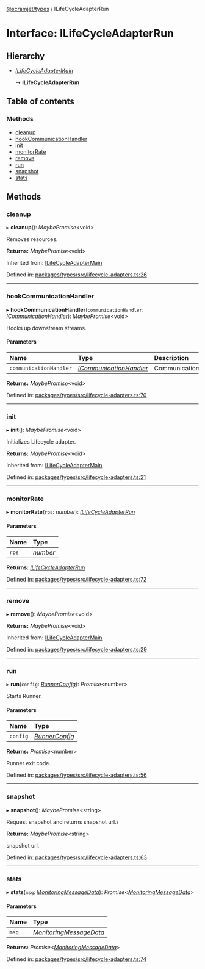 [@scramjet/types](../README.md) / ILifeCycleAdapterRun

# Interface: ILifeCycleAdapterRun

## Hierarchy

- [*ILifeCycleAdapterMain*](ilifecycleadaptermain.md)

  ↳ **ILifeCycleAdapterRun**

## Table of contents

### Methods

- [cleanup](ilifecycleadapterrun.md#cleanup)
- [hookCommunicationHandler](ilifecycleadapterrun.md#hookcommunicationhandler)
- [init](ilifecycleadapterrun.md#init)
- [monitorRate](ilifecycleadapterrun.md#monitorrate)
- [remove](ilifecycleadapterrun.md#remove)
- [run](ilifecycleadapterrun.md#run)
- [snapshot](ilifecycleadapterrun.md#snapshot)
- [stats](ilifecycleadapterrun.md#stats)

## Methods

### cleanup

▸ **cleanup**(): *MaybePromise*<void\>

Removes resources.

**Returns:** *MaybePromise*<void\>

Inherited from: [ILifeCycleAdapterMain](ilifecycleadaptermain.md)

Defined in: [packages/types/src/lifecycle-adapters.ts:26](https://github.com/scramjetorg/transform-hub/blob/8f44413a/packages/types/src/lifecycle-adapters.ts#L26)

___

### hookCommunicationHandler

▸ **hookCommunicationHandler**(`communicationHandler`: [*ICommunicationHandler*](icommunicationhandler.md)): *MaybePromise*<void\>

Hooks up downstream streams.

#### Parameters

| Name | Type | Description |
| :------ | :------ | :------ |
| `communicationHandler` | [*ICommunicationHandler*](icommunicationhandler.md) | CommunicationHandler |

**Returns:** *MaybePromise*<void\>

Defined in: [packages/types/src/lifecycle-adapters.ts:70](https://github.com/scramjetorg/transform-hub/blob/8f44413a/packages/types/src/lifecycle-adapters.ts#L70)

___

### init

▸ **init**(): *MaybePromise*<void\>

Initializes Lifecycle adapter.

**Returns:** *MaybePromise*<void\>

Inherited from: [ILifeCycleAdapterMain](ilifecycleadaptermain.md)

Defined in: [packages/types/src/lifecycle-adapters.ts:21](https://github.com/scramjetorg/transform-hub/blob/8f44413a/packages/types/src/lifecycle-adapters.ts#L21)

___

### monitorRate

▸ **monitorRate**(`rps`: *number*): [*ILifeCycleAdapterRun*](ilifecycleadapterrun.md)

#### Parameters

| Name | Type |
| :------ | :------ |
| `rps` | *number* |

**Returns:** [*ILifeCycleAdapterRun*](ilifecycleadapterrun.md)

Defined in: [packages/types/src/lifecycle-adapters.ts:72](https://github.com/scramjetorg/transform-hub/blob/8f44413a/packages/types/src/lifecycle-adapters.ts#L72)

___

### remove

▸ **remove**(): *MaybePromise*<void\>

**Returns:** *MaybePromise*<void\>

Inherited from: [ILifeCycleAdapterMain](ilifecycleadaptermain.md)

Defined in: [packages/types/src/lifecycle-adapters.ts:29](https://github.com/scramjetorg/transform-hub/blob/8f44413a/packages/types/src/lifecycle-adapters.ts#L29)

___

### run

▸ **run**(`config`: [*RunnerConfig*](../README.md#runnerconfig)): *Promise*<number\>

Starts Runner.

#### Parameters

| Name | Type |
| :------ | :------ |
| `config` | [*RunnerConfig*](../README.md#runnerconfig) |

**Returns:** *Promise*<number\>

Runner exit code.

Defined in: [packages/types/src/lifecycle-adapters.ts:56](https://github.com/scramjetorg/transform-hub/blob/8f44413a/packages/types/src/lifecycle-adapters.ts#L56)

___

### snapshot

▸ **snapshot**(): *MaybePromise*<string\>

Request snapshot and returns snapshot url.\

**Returns:** *MaybePromise*<string\>

snapshot url.

Defined in: [packages/types/src/lifecycle-adapters.ts:63](https://github.com/scramjetorg/transform-hub/blob/8f44413a/packages/types/src/lifecycle-adapters.ts#L63)

___

### stats

▸ **stats**(`msg`: [*MonitoringMessageData*](../README.md#monitoringmessagedata)): *Promise*<[*MonitoringMessageData*](../README.md#monitoringmessagedata)\>

#### Parameters

| Name | Type |
| :------ | :------ |
| `msg` | [*MonitoringMessageData*](../README.md#monitoringmessagedata) |

**Returns:** *Promise*<[*MonitoringMessageData*](../README.md#monitoringmessagedata)\>

Defined in: [packages/types/src/lifecycle-adapters.ts:74](https://github.com/scramjetorg/transform-hub/blob/8f44413a/packages/types/src/lifecycle-adapters.ts#L74)

